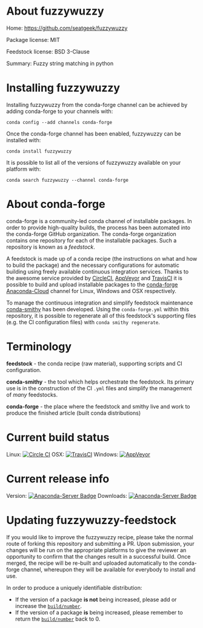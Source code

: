About fuzzywuzzy
================

Home: https://github.com/seatgeek/fuzzywuzzy

Package license: MIT

Feedstock license: BSD 3-Clause

Summary: Fuzzy string matching in python



Installing fuzzywuzzy
=====================

Installing fuzzywuzzy from the conda-forge channel can be achieved by adding conda-forge to your channels with:

```
conda config --add channels conda-forge
```

Once the conda-forge channel has been enabled, fuzzywuzzy can be installed with:

```
conda install fuzzywuzzy
```

It is possible to list all of the versions of fuzzywuzzy available on your platform with:

```
conda search fuzzywuzzy --channel conda-forge
```


About conda-forge
=================

conda-forge is a community-led conda channel of installable packages.
In order to provide high-quality builds, the process has been automated into the
conda-forge GitHub organization. The conda-forge organization contains one repository
for each of the installable packages. Such a repository is known as a *feedstock*.

A feedstock is made up of a conda recipe (the instructions on what and how to build
the package) and the necessary configurations for automatic building using freely
available continuous integration services. Thanks to the awesome service provided by
[CircleCI](https://circleci.com/), [AppVeyor](http://www.appveyor.com/)
and [TravisCI](https://travis-ci.org/) it is possible to build and upload installable
packages to the [conda-forge](https://anaconda.org/conda-forge)
[Anaconda-Cloud](http://docs.anaconda.org/) channel for Linux, Windows and OSX respectively.

To manage the continuous integration and simplify feedstock maintenance
[conda-smithy](http://github.com/conda-forge/conda-smithy) has been developed.
Using the ``conda-forge.yml`` within this repository, it is possible to regenerate all of
this feedstock's supporting files (e.g. the CI configuration files) with ``conda smithy regenerate``.


Terminology
===========

**feedstock** - the conda recipe (raw material), supporting scripts and CI configuration.

**conda-smithy** - the tool which helps orchestrate the feedstock.
                   Its primary use is in the construction of the CI ``.yml`` files
                   and simplify the management of *many* feedstocks.

**conda-forge** - the place where the feedstock and smithy live and work to
                  produce the finished article (built conda distributions)

Current build status
====================

Linux: [![Circle CI](https://circleci.com/gh/conda-forge/fuzzywuzzy-feedstock.svg?style=svg)](https://circleci.com/gh/conda-forge/fuzzywuzzy-feedstock)
OSX: [![TravisCI](https://travis-ci.org/conda-forge/fuzzywuzzy-feedstock.svg?branch=master)](https://travis-ci.org/conda-forge/fuzzywuzzy-feedstock)
Windows: [![AppVeyor](https://ci.appveyor.com/api/projects/status/github/conda-forge/fuzzywuzzy-feedstock?svg=True)](https://ci.appveyor.com/project/conda-forge/fuzzywuzzy-feedstock/branch/master)

Current release info
====================
Version: [![Anaconda-Server Badge](https://anaconda.org/conda-forge/fuzzywuzzy/badges/version.svg)](https://anaconda.org/conda-forge/fuzzywuzzy)
Downloads: [![Anaconda-Server Badge](https://anaconda.org/conda-forge/fuzzywuzzy/badges/downloads.svg)](https://anaconda.org/conda-forge/fuzzywuzzy)


Updating fuzzywuzzy-feedstock
=============================

If you would like to improve the fuzzywuzzy recipe, please take the normal
route of forking this repository and submitting a PR. Upon submission, your changes will
be run on the appropriate platforms to give the reviewer an opportunity to confirm that the
changes result in a successful build. Once merged, the recipe will be re-built and uploaded
automatically to the conda-forge channel, whereupon they will be available for everybody to
install and use.

In order to produce a uniquely identifiable distribution:
 * If the version of a package **is not** being increased, please add or increase
   the [``build/number``](http://conda.pydata.org/docs/building/meta-yaml.html#build-number-and-string).
 * If the version of a package **is** being increased, please remember to return
   the [``build/number``](http://conda.pydata.org/docs/building/meta-yaml.html#build-number-and-string)
   back to 0.
